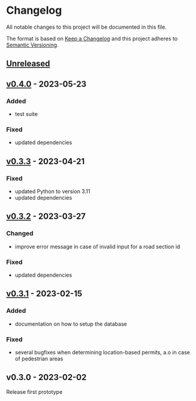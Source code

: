 # Changelog

All notable changes to this project will be documented in this file.

The format is based on [Keep a Changelog](https://keepachangelog.com/en/1.0.0/) and this project adheres to [Semantic Versioning](https://semver.org/spec/v2.0.0.html).


## [Unreleased](https://github.com/GemeenteUtrecht/bereikbaarheid-backend/compare/v0.4.0...HEAD)


## [v0.4.0](https://github.com/GemeenteUtrecht/bereikbaarheid-backend/compare/v0.3.3...v0.4.0) - 2023-05-23

### Added
- test suite

### Fixed
- updated dependencies


## [v0.3.3](https://github.com/GemeenteUtrecht/bereikbaarheid-backend/compare/v0.3.2...v0.3.3) - 2023-04-21

### Fixed
- updated Python to version 3.11
- updated dependencies


## [v0.3.2](https://github.com/GemeenteUtrecht/bereikbaarheid-backend/compare/v0.3.1...v0.3.2) - 2023-03-27

### Changed
- improve error message in case of invalid input for a road section id

### Fixed
- updated dependencies


## [v0.3.1](https://github.com/GemeenteUtrecht/bereikbaarheid-backend/compare/v0.3.0...v0.3.1) - 2023-02-15

### Added
- documentation on how to setup the database

### Fixed
- several bugfixes when determining location-based permits, a.o in case of pedestrian areas


## v0.3.0 - 2023-02-02

Release first prototype
